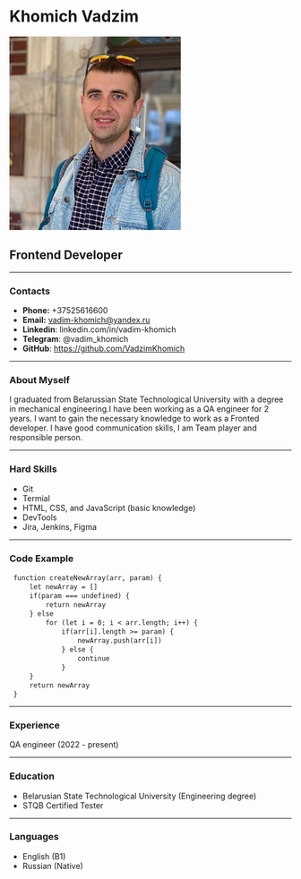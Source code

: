 # **Khomich Vadzim**
![](./cv-avatar.png)
## **Frontend Developer**
***
### **Contacts**
* **Phone:** +37525616600
* **Email:** vadim-khomich@yandex.ru
* **Linkedin**: linkedin.com/in/vadim-khomich
* **Telegram**: @vadim_khomich
* **GitHub**: https://github.com/VadzimKhomich
*** 
### **About Myself**
I graduated from Belarussian State Technological University with a degree in mechanical engineering.I have been working as a QA engineer for 2 years. I want to gain the necessary knowledge to work as a Fronted developer. I have good communication skills, I am Team player and responsible person.
*** 
### **Hard Skills**
* Git 
* Termial
* HTML, CSS, and JavaScript (basic knowledge)
* DevTools
* Jira, Jenkins, Figma
*** 
### **Code Example**
```
 function createNewArray(arr, param) {
     let newArray = []
     if(param === undefined) {
         return newArray
     } else 
         for (let i = 0; i < arr.length; i++) {
             if(arr[i].length >= param) {
                 newArray.push(arr[i])
             } else {
                 continue
             }           
     }
     return newArray
 } 
``` 
***
### **Experience**
QA engineer (2022 -  present)
*** 
### **Education**
* Belarusian State Technological University (Engineering degree)
* STQB Certified Tester
*** 
### **Languages**
* English (B1)
* Russian (Native)

